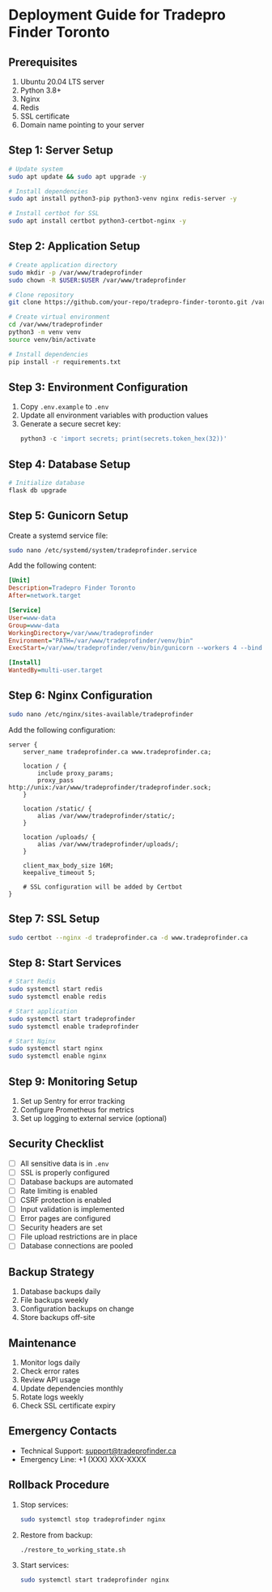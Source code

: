 # Deployment Guide for Tradepro Finder Toronto

## Prerequisites

1. Ubuntu 20.04 LTS server
2. Python 3.8+
3. Nginx
4. Redis
5. SSL certificate
6. Domain name pointing to your server

## Step 1: Server Setup

```bash
# Update system
sudo apt update && sudo apt upgrade -y

# Install dependencies
sudo apt install python3-pip python3-venv nginx redis-server -y

# Install certbot for SSL
sudo apt install certbot python3-certbot-nginx -y
```

## Step 2: Application Setup

```bash
# Create application directory
sudo mkdir -p /var/www/tradeprofinder
sudo chown -R $USER:$USER /var/www/tradeprofinder

# Clone repository
git clone https://github.com/your-repo/tradepro-finder-toronto.git /var/www/tradeprofinder

# Create virtual environment
cd /var/www/tradeprofinder
python3 -m venv venv
source venv/bin/activate

# Install dependencies
pip install -r requirements.txt
```

## Step 3: Environment Configuration

1. Copy `.env.example` to `.env`
2. Update all environment variables with production values
3. Generate a secure secret key:
   ```python
   python3 -c 'import secrets; print(secrets.token_hex(32))'
   ```

## Step 4: Database Setup

```bash
# Initialize database
flask db upgrade
```

## Step 5: Gunicorn Setup

Create a systemd service file:

```bash
sudo nano /etc/systemd/system/tradeprofinder.service
```

Add the following content:

```ini
[Unit]
Description=Tradepro Finder Toronto
After=network.target

[Service]
User=www-data
Group=www-data
WorkingDirectory=/var/www/tradeprofinder
Environment="PATH=/var/www/tradeprofinder/venv/bin"
ExecStart=/var/www/tradeprofinder/venv/bin/gunicorn --workers 4 --bind unix:tradeprofinder.sock -m 007 wsgi:app

[Install]
WantedBy=multi-user.target
```

## Step 6: Nginx Configuration

```bash
sudo nano /etc/nginx/sites-available/tradeprofinder
```

Add the following configuration:

```nginx
server {
    server_name tradeprofinder.ca www.tradeprofinder.ca;

    location / {
        include proxy_params;
        proxy_pass http://unix:/var/www/tradeprofinder/tradeprofinder.sock;
    }

    location /static/ {
        alias /var/www/tradeprofinder/static/;
    }

    location /uploads/ {
        alias /var/www/tradeprofinder/uploads/;
    }

    client_max_body_size 16M;
    keepalive_timeout 5;
    
    # SSL configuration will be added by Certbot
}
```

## Step 7: SSL Setup

```bash
sudo certbot --nginx -d tradeprofinder.ca -d www.tradeprofinder.ca
```

## Step 8: Start Services

```bash
# Start Redis
sudo systemctl start redis
sudo systemctl enable redis

# Start application
sudo systemctl start tradeprofinder
sudo systemctl enable tradeprofinder

# Start Nginx
sudo systemctl start nginx
sudo systemctl enable nginx
```

## Step 9: Monitoring Setup

1. Set up Sentry for error tracking
2. Configure Prometheus for metrics
3. Set up logging to external service (optional)

## Security Checklist

- [ ] All sensitive data is in `.env`
- [ ] SSL is properly configured
- [ ] Database backups are automated
- [ ] Rate limiting is enabled
- [ ] CSRF protection is enabled
- [ ] Input validation is implemented
- [ ] Error pages are configured
- [ ] Security headers are set
- [ ] File upload restrictions are in place
- [ ] Database connections are pooled

## Backup Strategy

1. Database backups daily
2. File backups weekly
3. Configuration backups on change
4. Store backups off-site

## Maintenance

1. Monitor logs daily
2. Check error rates
3. Review API usage
4. Update dependencies monthly
5. Rotate logs weekly
6. Check SSL certificate expiry

## Emergency Contacts

- Technical Support: support@tradeprofinder.ca
- Emergency Line: +1 (XXX) XXX-XXXX

## Rollback Procedure

1. Stop services:
   ```bash
   sudo systemctl stop tradeprofinder nginx
   ```

2. Restore from backup:
   ```bash
   ./restore_to_working_state.sh
   ```

3. Start services:
   ```bash
   sudo systemctl start tradeprofinder nginx
   ```
